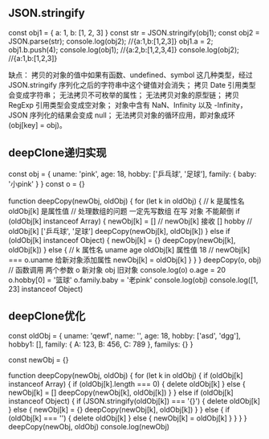 ## JSON.stringify

  const obj1 = { a: 1, b: [1, 2, 3] }
  const str = JSON.stringify(obj1);
  const obj2 = JSON.parse(str);
  console.log(obj2);   //{a:1,b:[1,2,3]} 
  obj1.a = 2;
  obj1.b.push(4);
  console.log(obj1);   //{a:2,b:[1,2,3,4]}
  console.log(obj2);   //{a:1,b:[1,2,3]}

  缺点：
  拷贝的对象的值中如果有函数、undefined、symbol 这几种类型，经过 JSON.stringify 序列化之后的字符串中这个键值对会消失；
  拷贝 Date 引用类型会变成字符串；
  无法拷贝不可枚举的属性；
  无法拷贝对象的原型链；
  拷贝 RegExp 引用类型会变成空对象；
  对象中含有 NaN、Infinity 以及 -Infinity，JSON 序列化的结果会变成 null；
  无法拷贝对象的循环应用，即对象成环 (obj[key] = obj)。

##  deepClone递归实现

const obj = {
  uname: 'pink',
  age: 18,
  hobby: ['乒乓球', '足球'],
  family: {
    baby: '小pink'
  }
}
const o = {}

function deepCopy(newObj, oldObj) {
  for (let k in oldObj) {
  // k 是属性名     oldObj[k] 是属性值
    // 处理数组的问题  一定先写数组 在写 对象 不能颠倒
    if (oldObj[k] instanceof Array) {
      newObj[k] = []
      //  newObj[k] 接收 []  hobby
      //  oldObj[k]   ['乒乓球', '足球']
      deepCopy(newObj[k], oldObj[k])
    } else if (oldObj[k] instanceof Object) {
      newObj[k] = {}
      deepCopy(newObj[k], oldObj[k])
    }
    else {
      //  k  属性名 uname age    oldObj[k]  属性值  18
      // newObj[k]  === o.uname  给新对象添加属性
      newObj[k] = oldObj[k]
    }
  }
}
deepCopy(o, obj) // 函数调用  两个参数 o 新对象  obj 旧对象
console.log(o)
o.age = 20
o.hobby[0] = '篮球'
o.family.baby = '老pink'
console.log(obj)
console.log([1, 23] instanceof Object)

## deepClone优化
const oldObj = {
    uname: 'qewf',
    name: '',
    age: 18,
    hobby: ['asd', 'dgg'],
    hobby1: [],
    family: {
        A: 123,
        B: 456,
        C: 789
    },
    familys: {}
} 

const newObj = {}

function deepCopy(newObj, oldObj) {
    for (let k in oldObj) {
        if (oldObj[k] instanceof Array) {
            if (oldObj[k].length === 0) {
                delete oldObj[k]
            } else {
                newObj[k] = []
                deepCopy(newObj[k], oldObj[k])
            }
        } else if (oldObj[k] instanceof Object) {
            if (JSON.stringify(oldObj[k]) === '{}') {
                delete oldObj[k]
            } else {
                newObj[k] = {}
                deepCopy(newObj[k], oldObj[k])
            }
        } else {
            if (oldObj[k] === '') {
                delete oldObj[k]
            } else {
                newObj[k] = oldObj[k]
            }
        }
    }
}
deepCopy(newObj, oldObj)
console.log(newObj)
